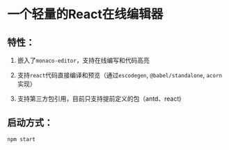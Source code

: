 # 一个轻量的React在线编辑器

## 特性：

1. 嵌入了`monaco-editor`，支持在线编写和代码高亮 

2. 支持`react`代码直接编译和预览（通过`escodegen`, `@babel/standalone`, `acorn`实现）

3. 支持第三方包引用，目前只支持提前定义的包（antd、react)

## 启动方式：

```shell
npm start
```
